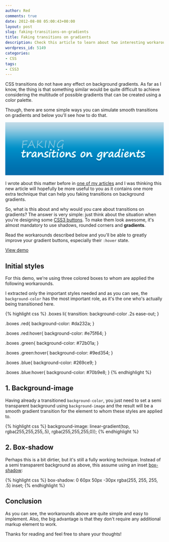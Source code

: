 ```yaml
---
author: Red
comments: true
date: 2012-08-08 05:00:43+00:00
layout: post
slug: faking-transitions-on-gradients
title: Faking transitions on gradients
description: Check this article to learn about two interesting workarounds for faking transitions on background gradients.
wordpress_id: 5149
categories:
- CSS
tags:
- CSS3
---
```


CSS transitions do not have any effect on background gradients. As far as I know, the thing is that something similar would be quite difficult to achieve considering the multitude of possible gradients that can be created using a color palette.

Though, there are some simple ways you can simulate smooth transitions on gradients and below you'll see how to do that.

![Transitions on gradients](/dist/uploads/2012/08/faking-transitions-on-gradients.png)

<!-- more -->

I wrote about this matter before in [one of my articles](http://www.red-team-design.com/css-pitfalls-and-how-to-overcome-them) and I was thinking this new article will hopefully be more useful to you as it contains one more extra technique that can help you faking transitions on background gradients.

So, what is this about and why would you care about transitions on gradients? The answer is very simple: just think about the situation when you're designing some [CSS3 buttons](http://www.red-team-design.com/just-another-awesome-css3-buttons). To make them look awesome, it's almost mandatory to use shadows, rounded corners and **gradients**.

Read the workarounds described below and you'll be able to greatly improve your gradient buttons, especially their `:hover` state. 

[View demo](/dist/uploads/2012/08/fake-transitions-on-gradients-demo.html)


## Initial styles

For this demo, we're using three colored boxes to whom are applied the following workarounds.

I extracted only the important styles needed and as you can see, the `background-color` has the most important role, as it's the one who's actually being transitioned here.     

{% highlight css %}
.boxes li{
    transition: background-color .2s ease-out;
}

.boxes .red{
    background-color: #da232a;
}

.boxes .red:hover{
    background-color: #e75f64;
}   

.boxes .green{
    background-color: #72b01a;
}

.boxes .green:hover{
    background-color: #9ed354;
}   

.boxes .blue{
    background-color: #269ce9;
}

.boxes .blue:hover{
    background-color: #70b9e8;
}
{% endhighlight %}


## 1. Background-image

Having already a transitioned `background-color`, you just need to set a semi transparent background using `background-image` and the result will be a smooth gradient transition for the element to whom these styles are applied to.
    
{% highlight css %}
background-image: linear-gradient(top, rgba(255,255,255,.5), rgba(255,255,255,0));
{% endhighlight %}

## 2. Box-shadow

Perhaps this is a bit dirtier, but it's still a fully working technique. Instead of a semi transparent background as above, this assume using an inset [box-shadow](http://www.red-team-design.com/how-to-create-slick-effects-with-css3-box-shadow):


{% highlight css %}
box-shadow: 0 60px 50px -30px rgba(255, 255, 255, .5) inset;
{% endhighlight %}

## Conclusion

As you can see, the workarounds above are quite simple and easy to implement. Also, the big advantage is that they don't require any additional markup element to work. 

Thanks for reading and feel free to share your thoughts!